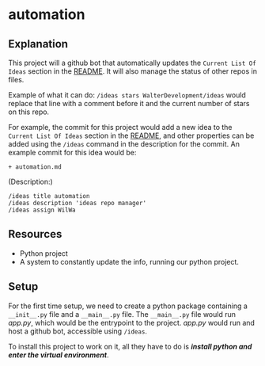 # automation

## Explanation

This project will a github bot that automatically updates the `Current List Of Ideas` section in the [README](./README.md).  It will also manage the status of other repos in files.

Example of what it can do:
`/ideas stars WalterDevelopment/ideas` would replace that line with a comment before it and the current number of stars on this repo.

For example, the commit for this project would add a new idea to the `Current List Of Ideas` section in the [README](./README.md), and other properties can be added using the 
`/ideas` command in the description for the commit.  An example commit for this idea would be:

`+ automation.md`

(Description:)

```'
/ideas title automation
/ideas description 'ideas repo manager'
/ideas assign WilWa
```

## Resources
- Python project
- A system to constantly update the info, running our python project.

## Setup
For the first time setup, we need to create a python package containing a `__init__.py` file and a `__main__.py` file. The `__main__.py` file would run _app.py_, which would be the
entrypoint to the project.  _app.py_ would run and host a github bot, accessible using `/ideas`.

To install this project to work on it, all they have to do is **_install python and enter the virtual environment_**.
